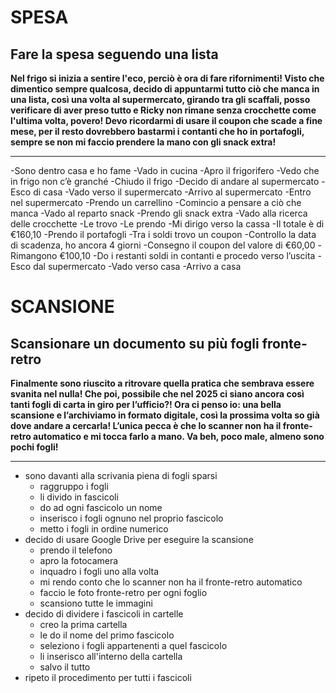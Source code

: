 # SPESA
## Fare la spesa seguendo una lista

**Nel frigo si inizia a sentire l'eco, perciò è ora di fare rifornimenti! Visto che dimentico sempre qualcosa, decido di appuntarmi tutto ciò che manca in una lista, così una volta al supermercato, girando tra gli scaffali, posso verificare di aver preso tutto e Ricky non rimane senza crocchette come l'ultima volta, povero! Devo ricordarmi di usare il coupon che scade a fine mese, per il resto dovrebbero bastarmi i contanti che ho in portafogli, sempre se non mi faccio prendere la mano con gli snack extra!**

----

-Sono dentro casa e ho fame
    -Vado in cucina
    -Apro il frigorifero
    -Vedo che in frigo non c’è granché
    -Chiudo il frigo
    -Decido di andare al supermercato
-Esco di casa
    -Vado verso il supermercato
    -Arrivo al supermercato
-Entro nel supermercato
    -Prendo un carrellino
    -Comincio a pensare a ciò che manca
    -Vado al reparto snack
    -Prendo gli snack extra
    -Vado alla ricerca delle crocchette
    -Le trovo
    -Le prendo
-Mi dirigo verso la cassa
    -Il totale è di €160,10
    -Prendo il portafogli
    -Tra i soldi trovo un coupon
    -Controllo la data di scadenza, ho ancora 4 giorni
    -Consegno il coupon del valore di €60,00
    -Rimangono €100,10
    -Do i restanti soldi in contanti e procedo verso l’uscita
-Esco dal supermercato
    -Vado verso casa
    -Arrivo a casa


# SCANSIONE
## Scansionare un documento su più fogli fronte-retro

**Finalmente sono riuscito a ritrovare quella pratica che sembrava essere svanita nel nulla! Che poi, possibile che nel 2025 ci siano ancora così tanti fogli di carta in giro per l’ufficio?! Ora ci penso io: una bella scansione e l’archiviamo in formato digitale, così la prossima volta so già dove andare a cercarla! L’unica pecca è che lo scanner non ha il fronte-retro automatico e mi tocca farlo a mano. Va beh, poco male, almeno sono pochi fogli!**

----

- sono davanti alla scrivania piena di fogli sparsi
    - raggruppo i fogli
    - li divido in fascicoli
    - do ad ogni fascicolo un nome
    - inserisco i fogli ognuno nel proprio fascicolo
    - metto i fogli in ordine numerico
- decido di usare Google Drive per eseguire la scansione
    - prendo il telefono
    - apro la fotocamera
    - inquadro i fogli uno alla volta
    - mi rendo conto che lo scanner non ha il fronte-retro automatico
    - faccio le foto fronte-retro per ogni foglio
    - scansiono tutte le immagini
- decido di dividere i fascicoli in cartelle
    - creo la prima cartella
    - le do il nome del primo fascicolo
    - seleziono i fogli appartenenti a quel fascicolo
    - li inserisco all'interno della cartella
    - salvo il tutto
- ripeto il procedimento per tutti i fascicoli